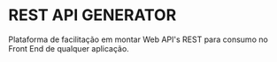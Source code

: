# REST API GENERATOR

Plataforma de facilitação em montar Web API's REST para consumo no Front End de qualquer aplicação.
